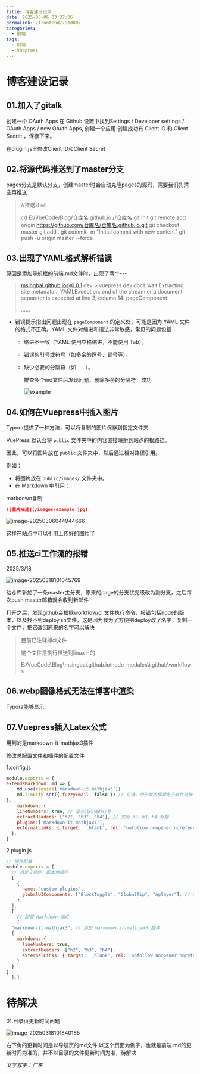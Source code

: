 ```yaml
---
title: 博客建设记录
date: 2025-03-06 03:27:36
permalink: /frontend/791d80/
categories:
  - 前端
tags:
  - 前端
  - Vuepress
---
```



# 博客建设记录

## 01.加入了gitalk

创建一个 OAuth Apps
在 Github 设置中找到Settings / Developer settings / OAuth Apps / new OAuth Apps, 创建一个应用
创建成功有 Client ID 和 Client Secret ，保存下来。

在plugin.js里修改Client ID和Client Secret

## 02.将源代码推送到了master分支

pages分支是默认分支，创建master时会自动克隆pages的源码，需要我们先清空再推送

> //推送shell
>
> cd E:/VueCode/Blog/仓库名.github.io   //仓库名
> git init
> git remote add origin https://github.com/仓库名/仓库名.github.io.git
> git checkout master
> git add .
> git commit -m "Initial commit with new content"
> git push -u origin master --force

## 03.出现了YAML格式解析错误

原因是添加导航栏的前端.md文件时，出现了两个---

>  msingbai.github.io@0.0.1 dev > vuepress dev docs wait Extracting site metadata... YAMLException: end of the stream or a document separator is expected at line 3, column 14:    pageComponent:
>
> ......

- 错误提示指出问题出现在 `pageComponent` 的定义处，可能是因为 YAML 文件的格式不正确。YAML 文件对缩进和语法非常敏感，常见的问题包括：

  - 缩进不一致（YAML 使用空格缩进，不能使用 Tab）。

  - 错误的引号或符号（如多余的逗号、冒号等）。

  - 缺少必要的分隔符（如 `---`）。

    排查多个md文件后发现问题，删除多余的分隔符，成功
    
    ![example](../../.vuepress/public/blog_images/example.png)

## 04.如何在Vuepress中插入图片

Typora提供了一种方法，可以将复制的图片保存到指定文件夹

VuePress 默认会将 `public` 文件夹中的内容直接映射到站点的根路径。

因此，可以将图片放在 `public` 文件夹中，然后通过相对路径引用。

例如：

- 将图片放在 `public/images/` 文件夹中。
- 在 Markdown 中引用：

markdown复制

```markdown
![图片描述](/images/example.jpg)
```

![image-20250306044944666](../../.vuepress/public/blog_images/image-20250306044944666.png)

这样在站点中可以引用上传好的图片了

## 05.推送ci工作流的报错

2025/3/18

![image-20250318101045769](../../.vuepress/public/blog_images/image-20250318101045769.png)

给仓库新加了一条master主分支，原来的page的分支优先级改为副分支，之后每次push master邮箱就会收到新邮件

打开之后，发现github会根据workflow/ci 文件执行命令，报错包括node的版本，以及找不到deploy.sh文件，这是因为我为了方便把deploy改了名字，复制一个文件，把它改回原来的名字可以解决

> 目前已注释掉ci文件
>
> 这个文件是执行推送到linux上的
>
> E:\VueCode\Blog\msingbai.github.io\node_modules\i\.github\workflows

## 06.webp图像格式无法在博客中渲染

Typora能够显示

## 07.Vuepress插入Latex公式

用到的是markdown-it-mathjax3插件

修改总配置文件和插件的配置文件

1.config.js

```js
module.exports = {
extendsMarkdown: md => {
    md.use(require('markdown-it-mathjax3'))
    md.linkify.set({ fuzzyEmail: false }) // 可选，用于禁用模糊电子邮件链接
},
    markdown: {
    lineNumbers: true, // 显示代码块的行号
    extractHeaders: ["h2", "h3", "h4"], // 支持 h2、h3、h4 标题
    plugins:['markdown-it-mathjax3'],
    externalLinks: { target: '_blank', rel: 'nofollow noopener noreferrer' }
  }，
}
```
2.plugin.js

```javascript
// 插件配置
module.exports = [
  // 自定义插件，即本地插件
  [
    {
      name: "custom-plugins",
      globalUIComponents: ["BlockToggle", "GlobalTip", "Aplayer"], // 2.x 版本 globalUIComponents 改名为 clientAppRootComponentFiles
    },
  ],
  [
    // 配置 Markdown 插件
    [
  "markdown-it-mathjax3", // 添加 markdown-it-mathjax3 插件
  {
    markdown: {
      lineNumbers: true,
      extractHeaders: ["h2", "h3", "h4"],
      externalLinks: { target: '_blank', rel: 'nofollow noopener noreferrer' }
    }
  }
]
  ],]
```



# 待解决

01.目录页更新时间问题

![image-20250318101840185](../../.vuepress/public/blog_images/image-20250318101840185.png)

右下角的更新时间是以导航页的md文件,以这个页面为例子，也就是前端.md的更新时间为准的，并不以目录的文件更新时间为准，待解决

*文字写于：广东*

